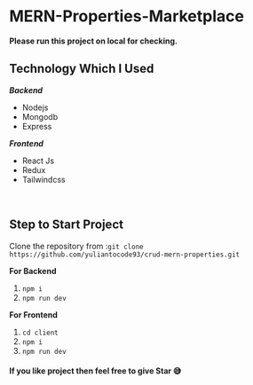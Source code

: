 # MERN-Properties-Marketplace

**Please run this project on local for checking.**

## Technology Which I Used

**_Backend_**

- Nodejs
- Mongodb
- Express

**_Frontend_**

- React Js
- Redux
- Tailwindcss

<br />

## Step to Start Project

Clone the repository from :`git clone https://github.com/yuliantocode93/crud-mern-properties.git`

**For Backend**

1.  `npm i`
2.  `npm run dev`

**For Frontend**

1.  `cd client`
2.  `npm i`
3.  `npm run dev`

#### If you like project then feel free to give Star 😅
